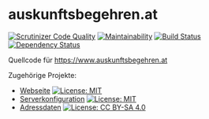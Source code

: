 # auskunftsbegehren.at


[![Scrutinizer Code Quality](https://scrutinizer-ci.com/g/cyber-perikarp/auskunftsbegehren_at/badges/quality-score.png?b=master)](https://scrutinizer-ci.com/g/cyber-perikarp/auskunftsbegehren_at/?branch=master)
[![Maintainability](https://api.codeclimate.com/v1/badges/6225f49da0e0ccaa7fde/maintainability)](https://codeclimate.com/github/cyber-perikarp/auskunftsbegehren_at/maintainability)
[![Build Status](https://travis-ci.org/cyber-perikarp/auskunftsbegehren_at.svg?branch=master)](https://travis-ci.org/cyber-perikarp/auskunftsbegehren_at)
[![Dependency Status](https://www.versioneye.com/user/projects/5a325db20fb24f703eb74376/badge.svg?style=flat-square)](https://www.versioneye.com/user/projects/5a325db20fb24f703eb74376)

Quellcode für https://www.auskunftsbegehren.at

Zugehörige Projekte:
* [Webseite](https://github.com/cyber-perikarp/auskunftsbegehren_at) [![License: MIT](https://img.shields.io/badge/License-MIT-yellow.svg)](https://opensource.org/licenses/MIT)
* [Serverkonfiguration](https://github.com/cyber-perikarp/auskunftsbegehren_at_serverconfig) [![License: MIT](https://img.shields.io/badge/License-MIT-yellow.svg)](https://opensource.org/licenses/MIT)
* [Adressdaten](https://github.com/cyber-perikarp/auskunftsbegehren_at_adressen) [![License: CC BY-SA 4.0](https://img.shields.io/badge/License-CC%20BY--SA%204.0-lightgrey.svg)](https://creativecommons.org/licenses/by-sa/4.0/)
